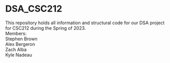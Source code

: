 # DSA_CSC212
This repository holds all information and structural code for our DSA project for CSC212 during the Spring of 2023. <br>
Members:<br>
Stephen Brown<br>
Alex Bergeron<br>
Zach Alba<br>
Kyle Nadeau
